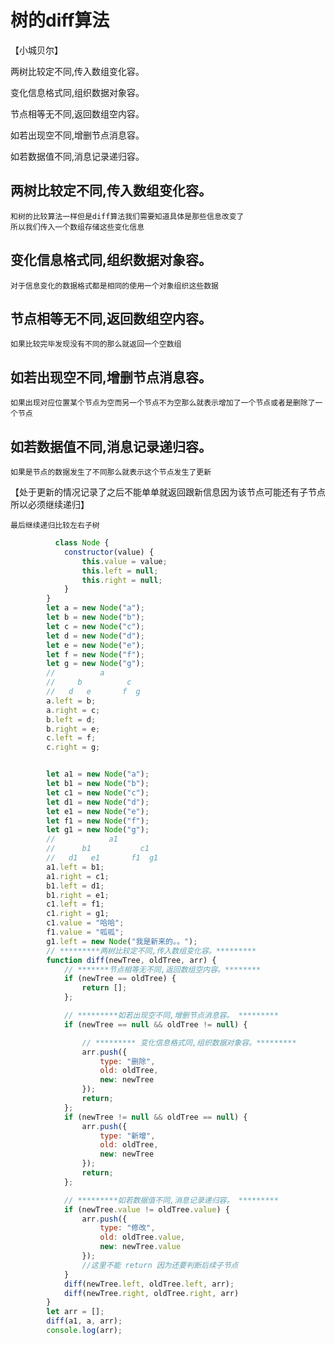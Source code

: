 # 树的diff算法
 【小城贝尔】

两树比较定不同,传入数组变化容。

变化信息格式同,组织数据对象容。

节点相等无不同,返回数组空内容。

如若出现空不同,增删节点消息容。

如若数据值不同,消息记录递归容。


## 两树比较定不同,传入数组变化容。
    和树的比较算法一样但是diff算法我们需要知道具体是那些信息改变了
    所以我们传入一个数组存储这些变化信息
## 变化信息格式同,组织数据对象容。
    对于信息变化的数据格式都是相同的使用一个对象组织这些数据
## 节点相等无不同,返回数组空内容。
    如果比较完毕发现没有不同的那么就返回一个空数组
## 如若出现空不同,增删节点消息容。
    如果出现对应位置某个节点为空而另一个节点不为空那么就表示增加了一个节点或者是删除了一个节点
## 如若数据值不同,消息记录递归容。
    如果是节点的数据发生了不同那么就表示这个节点发生了更新
   【处于更新的情况记录了之后不能单单就返回跟新信息因为该节点可能还有子节点所以必须继续递归】
    
    最后继续递归比较左右子树
```js
          class Node {
            constructor(value) {
                this.value = value;
                this.left = null;
                this.right = null;
            }
        }
        let a = new Node("a");
        let b = new Node("b");
        let c = new Node("c");
        let d = new Node("d");
        let e = new Node("e");
        let f = new Node("f");
        let g = new Node("g");
        //          a
        //     b          c
        //   d   e       f  g
        a.left = b;
        a.right = c;
        b.left = d;
        b.right = e;
        c.left = f;
        c.right = g;


        let a1 = new Node("a");
        let b1 = new Node("b");
        let c1 = new Node("c");
        let d1 = new Node("d");
        let e1 = new Node("e");
        let f1 = new Node("f");
        let g1 = new Node("g");
        //            a1
        //      b1           c1
        //   d1   e1       f1  g1
        a1.left = b1;
        a1.right = c1;
        b1.left = d1;
        b1.right = e1;
        c1.left = f1;
        c1.right = g1;
        c1.value = "哈哈";
        f1.value = "呱呱";
        g1.left = new Node("我是新来的。。");
        // *********两树比较定不同,传入数组变化容。*********
        function diff(newTree, oldTree, arr) {
            // *******节点相等无不同,返回数组空内容。********
            if (newTree == oldTree) {
                return [];
            };

            // *********如若出现空不同,增删节点消息容。 *********
            if (newTree == null && oldTree != null) {

                // ********* 变化信息格式同,组织数据对象容。*********
                arr.push({
                    type: "删除",
                    old: oldTree,
                    new: newTree
                });
                return;
            };
            if (newTree != null && oldTree == null) {
                arr.push({
                    type: "新增",
                    old: oldTree,
                    new: newTree
                });
                return;
            };

            // *********如若数据值不同,消息记录递归容。 *********
            if (newTree.value != oldTree.value) {
                arr.push({
                    type: "修改",
                    old: oldTree.value,
                    new: newTree.value
                });
                //这里不能 return 因为还要判断后续子节点
            }
            diff(newTree.left, oldTree.left, arr);
            diff(newTree.right, oldTree.right, arr)
        }
        let arr = [];
        diff(a1, a, arr);
        console.log(arr);

```